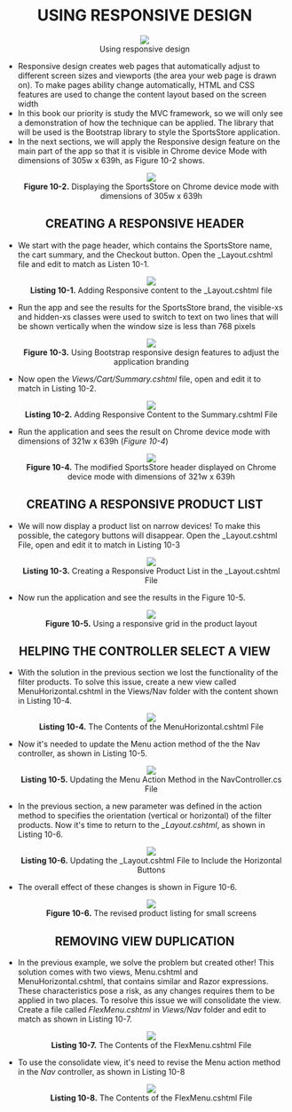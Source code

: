 <h1><div align="center">USING RESPONSIVE DESIGN</div></h1>
<p align="center">
	<img src="ch10-Pictures/RESPONSIVE_DESIGN.png" /><br />
	Using responsive design
</p>

<ul>
	<li>
		Responsive design creates web pages that automatically adjust to different screen sizes and viewports (the area your web page is drawn on). To make pages ability change automatically, HTML and CSS features are used to change the content layout based on the screen width	
	</li>
	<li>
		In this book our priority is study the MVC framework, so we will only see a demonstration of how the technique can be applied. The library that will be used is the Bootstrap library to style the SportsStore application.
	</li>
	<li>
		In the next sections, we will apply the Responsive design feature on the main part of the app so that it is visible in Chrome device Mode with dimensions of 305w x 639h, as Figure 10-2 shows.
		<p align="center">
			<img src="ch10-Pictures/Figure 10-2.png" /><br />
			<b>Figure 10-2.</b> Displaying the SportsStore on Chrome device mode with dimensions of 305w x 639h
		</p>		
	</li>		
</ul>

<h2><div align="center">CREATING A RESPONSIVE HEADER</div></h2>
<ul>
	<li>
		We start with the page header, which contains the SportsStore name, the cart summary, and the Checkout button. Open the _Layout.cshtml file and edit to match as Listen 10-1.
		<p align="center">
			<img src="ch10-Pictures/Listing 10-1.png" /><br />
			<b>Listing 10-1.</b> Adding Responsive content to the _Layout.cshtml file
		</p>
	</li>
	<li>
		Run the app and see the results for the SportsStore brand, the visible-xs and hidden-xs classes were used to switch to text on two lines that will be shown vertically when the window size is less than 768 pixels
		<p align="center">
			<img src="ch10-Pictures/Figure 10-3.png" /><br />
			<b>Figure 10-3.</b> Using Bootstrap responsive design features to adjust the application branding
		</p>				
	</li>
	<li>
		Now open the <i>Views/Cart/Summary.cshtml</i> file, open and edit it to match in Listing 10-2.
		<p align="center">
			<img src="ch10-Pictures/Listing 10-2.png" /><br />
			<b>Listing 10-2.</b> Adding Responsive Content to the Summary.cshtml File
		</p>				
	</li>
	<li>
		Run the application and sees the result on Chrome device mode with dimensions of 321w x 639h (<i>Figure 10-4</i>)
		<p align="center">
			<img src="ch10-Pictures/Figure 10-4.png" /><br />
			<b>Figure 10-4.</b> The modified SportsStore header displayed on Chrome device mode with dimensions of 321w x 639h
		</p>				
	</li>
</ul>

<h2><div align="center">CREATING A RESPONSIVE PRODUCT LIST</div></h2>
<ul>
	<li>
		We will now display a product list on narrow devices! To make this possible, the category buttons will disappear. Open the _Layout.cshtml File, open and edit it to match in Listing 10-3
		<p align="center">
			<img src="ch10-Pictures/Listing 10-3.png" /><br />
			<b>Listing 10-3.</b> Creating a Responsive Product List in the _Layout.cshtml File
		</p>				
	</li>
	<li>
		Now run the application and see the results in the Figure 10-5.	
		<p align="center">
			<img src="ch10-Pictures/Figure 10-5.png" /><br />
			<b>Figure 10-5.</b> Using a responsive grid in the product layout
		</p>				
	</li>
</ul>

<h2><div align="center">HELPING THE CONTROLLER SELECT A VIEW</div></h2>
<ul>
	<li>
		With the solution in the previous section we lost the functionality of the filter products. To solve this issue, create a new view called MenuHorizontal.cshtml in the Views/Nav folder with the content shown in Listing 10-4.
		<p align="center">
			<img src="ch10-Pictures/Listing 10-4.png" /><br />
			<b>Listing 10-4.</b> The Contents of the MenuHorizontal.cshtml File
		</p>				
	</li>
	<li>
		Now it's needed to update the Menu action method of the the Nav controller, as shown in Listing 10-5.
		<p align="center">
			<img src="ch10-Pictures/Listing 10-5.png" /><br />
			<b>Listing 10-5.</b> Updating the Menu Action Method in the NavController.cs File
		</p>				
	</li>
	<li>
		In the previous section, a new parameter was defined in the action method to specifies the orientation (vertical or horizontal) of the filter products. Now it's time to return to the <i>_Layout.cshtml</i>, as shown in Listing 10-6.
		<p align="center">
			<img src="ch10-Pictures/Listing 10-6.png" /><br />
			<b>Listing 10-6.</b> Updating the _Layout.cshtml File to Include the Horizontal Buttons
		</p>				
	</li>
	<li>
		The overall effect of these changes is shown in Figure 10-6.
		<p align="center">
			<img src="ch10-Pictures/Figure 10-6.png" /><br />
			<b>Figure 10-6.</b> The revised product listing for small screens
		</p>				
	</li>
</ul>

<h2><div align="center">REMOVING VIEW DUPLICATION</div></h2>
<ul>
	<li>
		In the previous example, we solve the problem but created other! This solution comes with two views, Menu.cshtml and MenuHorizontal.cshtml, that contains similar and Razor expressions. These characteristics pose a risk, as any changes requires them to be applied in two places. To resolve this issue we will consolidate the view. Create a file called <i>FlexMenu.cshtml</i> in <i>Views/Nav</i> folder and edit to match as shown in Listing 10-7.
		<p align="center">
			<img src="ch10-Pictures/Listing 10-7.png" /><br />
			<b>Listing 10-7.</b> The Contents of the FlexMenu.cshtml File
		</p>
	</li>
	<li>
		To use the consolidate view, it's need to revise the </i>Menu</i> action method in the <i>Nav</i> controller, as shown in Listing 10-8
		<p align="center">
			<img src="ch10-Pictures/Listing 10-8.png" /><br />
			<b>Listing 10-8.</b> The Contents of the FlexMenu.cshtml File
		</p>
	</li>
</ul>